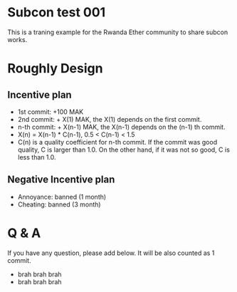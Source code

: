 # Subcon test 001

This is a traning example for the Rwanda Ether community to share subcon works.

# Roughly Design

## Incentive plan

 * 1st commit: +100 MAK
 * 2nd commit: + X(1) MAK, the X(1) depends on the first commit.
 * n-th commit: + X(n-1) MAK, the X(n-1) depends on the (n-1) th commit.
 * X(n) = X(n-1) * C(n-1), 0.5 < C(n-1) < 1.5
 * C(n) is a quality coefficient for n-th commit. If the commit was good quality, C is larger than 1.0. On the other hand, if it was not so good, C is less than 1.0.


## Negative Incentive plan

 * Annoyance: banned (1 month)
 * Cheating: banned (3 month)

# Q & A

If you have any question, please add below. It will be also counted as 1 commit. 

 * brah brah brah
 * brah brah brah

